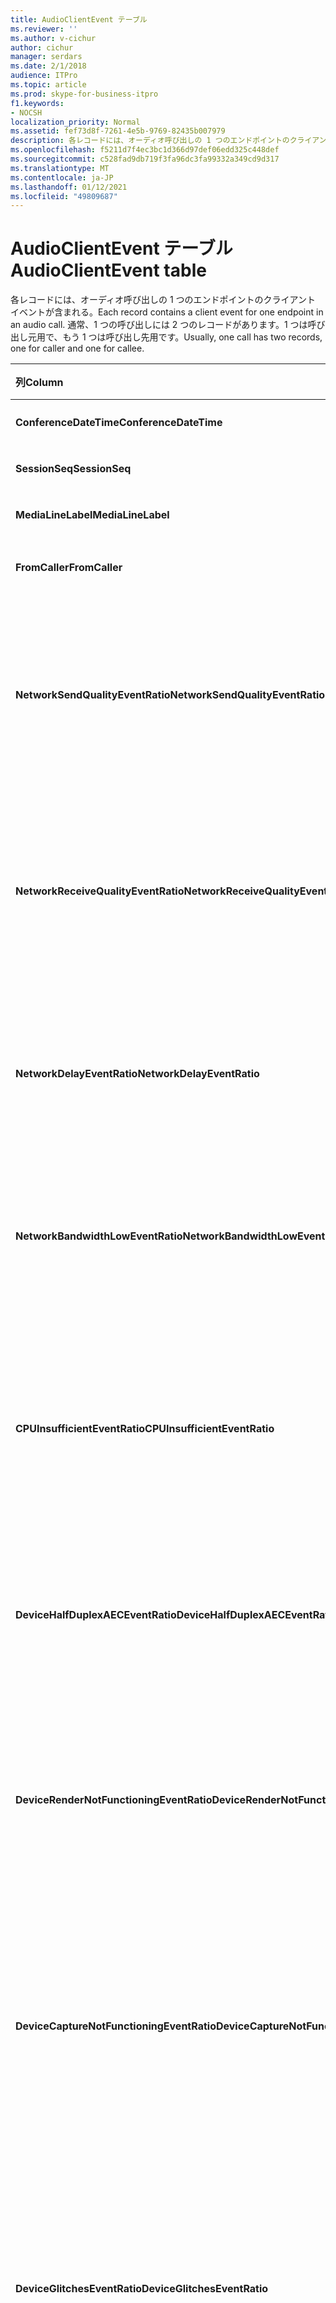 ```yaml
---
title: AudioClientEvent テーブル
ms.reviewer: ''
ms.author: v-cichur
author: cichur
manager: serdars
ms.date: 2/1/2018
audience: ITPro
ms.topic: article
ms.prod: skype-for-business-itpro
f1.keywords:
- NOCSH
localization_priority: Normal
ms.assetid: fef73d8f-7261-4e5b-9769-82435b007979
description: 各レコードには、オーディオ呼び出しの 1 つのエンドポイントのクライアント イベントが含まれる。 通常、1 つの呼び出しには、呼び出し元用と呼び出し先用の 2 つのレコードがあります。
ms.openlocfilehash: f5211d7f4ec3bc1d366d97def06edd325c448def
ms.sourcegitcommit: c528fad9db719f3fa96dc3fa99332a349cd9d317
ms.translationtype: MT
ms.contentlocale: ja-JP
ms.lasthandoff: 01/12/2021
ms.locfileid: "49809687"
---
```

# <a name="audioclientevent-table"></a><span data-ttu-id="61494-104">AudioClientEvent テーブル</span><span class="sxs-lookup"><span data-stu-id="61494-104">AudioClientEvent table</span></span>
 
<span data-ttu-id="61494-105">各レコードには、オーディオ呼び出しの 1 つのエンドポイントのクライアント イベントが含まれる。</span><span class="sxs-lookup"><span data-stu-id="61494-105">Each record contains a client event for one endpoint in an audio call.</span></span> <span data-ttu-id="61494-106">通常、1 つの呼び出しには 2 つのレコードがあります。1 つは呼び出し元用で、もう 1 つは呼び出し先用です。</span><span class="sxs-lookup"><span data-stu-id="61494-106">Usually, one call has two records, one for caller and one for callee.</span></span>
  
|<span data-ttu-id="61494-107">**列**</span><span class="sxs-lookup"><span data-stu-id="61494-107">**Column**</span></span>|<span data-ttu-id="61494-108">**データ型**</span><span class="sxs-lookup"><span data-stu-id="61494-108">**Data Type**</span></span>|<span data-ttu-id="61494-109">**キー/インデックス**</span><span class="sxs-lookup"><span data-stu-id="61494-109">**Key/Index**</span></span>|<span data-ttu-id="61494-110">**詳細**</span><span class="sxs-lookup"><span data-stu-id="61494-110">**Details**</span></span>|
|:-----|:-----|:-----|:-----|
|<span data-ttu-id="61494-111">**ConferenceDateTime**</span><span class="sxs-lookup"><span data-stu-id="61494-111">**ConferenceDateTime**</span></span> <br/> |<span data-ttu-id="61494-112">日付型</span><span class="sxs-lookup"><span data-stu-id="61494-112">datetime</span></span>  <br/> |<span data-ttu-id="61494-113">Primary</span><span class="sxs-lookup"><span data-stu-id="61494-113">Primary</span></span>  <br/> |<span data-ttu-id="61494-114">[MediaLine テーブルから参照されます](medialine-0.md)。</span><span class="sxs-lookup"><span data-stu-id="61494-114">Referenced from the [MediaLine table](medialine-0.md).</span></span>  <br/> |
|<span data-ttu-id="61494-115">**SessionSeq**</span><span class="sxs-lookup"><span data-stu-id="61494-115">**SessionSeq**</span></span> <br/> |<span data-ttu-id="61494-116">int</span><span class="sxs-lookup"><span data-stu-id="61494-116">int</span></span>  <br/> |<span data-ttu-id="61494-117">Primary</span><span class="sxs-lookup"><span data-stu-id="61494-117">Primary</span></span>  <br/> |<span data-ttu-id="61494-118">[MediaLine テーブルから参照されます](medialine-0.md)。</span><span class="sxs-lookup"><span data-stu-id="61494-118">Referenced from the [MediaLine table](medialine-0.md).</span></span>  <br/> |
|<span data-ttu-id="61494-119">**MediaLineLabel**</span><span class="sxs-lookup"><span data-stu-id="61494-119">**MediaLineLabel**</span></span> <br/> |<span data-ttu-id="61494-120">tinyint</span><span class="sxs-lookup"><span data-stu-id="61494-120">tinyint</span></span>  <br/> |<span data-ttu-id="61494-121">Primary</span><span class="sxs-lookup"><span data-stu-id="61494-121">Primary</span></span>  <br/> |<span data-ttu-id="61494-122">[MediaLine テーブルから参照されます](medialine-0.md)。</span><span class="sxs-lookup"><span data-stu-id="61494-122">Referenced from the [MediaLine table](medialine-0.md).</span></span>  <br/> |
|<span data-ttu-id="61494-123">**FromCaller**</span><span class="sxs-lookup"><span data-stu-id="61494-123">**FromCaller**</span></span> <br/> |<span data-ttu-id="61494-124">bit</span><span class="sxs-lookup"><span data-stu-id="61494-124">bit</span></span>  <br/> |<span data-ttu-id="61494-125">Primary</span><span class="sxs-lookup"><span data-stu-id="61494-125">Primary</span></span>  <br/> |<span data-ttu-id="61494-126">0: 呼び出し先のデータ</span><span class="sxs-lookup"><span data-stu-id="61494-126">0: Callee's data</span></span>  <br/> <span data-ttu-id="61494-127">1: 発信者のデータ</span><span class="sxs-lookup"><span data-stu-id="61494-127">1: Caller's data</span></span>  <br/> |
|<span data-ttu-id="61494-128">**NetworkSendQualityEventRatio**</span><span class="sxs-lookup"><span data-stu-id="61494-128">**NetworkSendQualityEventRatio**</span></span> <br/> |<span data-ttu-id="61494-129">decimal(5,2)</span><span class="sxs-lookup"><span data-stu-id="61494-129">decimal(5,2)</span></span>  <br/> | <br/> |<span data-ttu-id="61494-130">NetworkSendQuality イベントが "Bad" 状態で発生したセッションの割合。</span><span class="sxs-lookup"><span data-stu-id="61494-130">Percentage of session the NetworkSendQuality event was fired for 'Bad' state.</span></span>  <br/> <span data-ttu-id="61494-131">ジッターやパケット損失の観点から見たネットワーク品質は重大であり、送信される音声の品質に影響を与えます。</span><span class="sxs-lookup"><span data-stu-id="61494-131">Network quality in terms of jitter or packet loss is severe and impacting the quality of audio being sent.</span></span>  <br/> |
|<span data-ttu-id="61494-132">**NetworkReceiveQualityEventRatio**</span><span class="sxs-lookup"><span data-stu-id="61494-132">**NetworkReceiveQualityEventRatio**</span></span> <br/> |<span data-ttu-id="61494-133">decimal(5,2)</span><span class="sxs-lookup"><span data-stu-id="61494-133">decimal(5,2)</span></span>  <br/> | <br/> |<span data-ttu-id="61494-134">ReceiveSendQuality イベントが "Bad" 状態で発生したセッションの割合。</span><span class="sxs-lookup"><span data-stu-id="61494-134">Percentage of session the ReceiveSendQuality event was fired for 'Bad' state.</span></span>  <br/> <span data-ttu-id="61494-135">ジッターやパケット損失の観点から見たネットワーク品質は重大であり、受信する音声の品質に影響を与えます。</span><span class="sxs-lookup"><span data-stu-id="61494-135">Network quality in terms of jitter or packet loss is severe and impacting the quality of audio being received.</span></span>  <br/> |
|<span data-ttu-id="61494-136">**NetworkDelayEventRatio**</span><span class="sxs-lookup"><span data-stu-id="61494-136">**NetworkDelayEventRatio**</span></span> <br/> |<span data-ttu-id="61494-137">decimal(5,2)</span><span class="sxs-lookup"><span data-stu-id="61494-137">decimal(5,2)</span></span>  <br/> | <br/> |<span data-ttu-id="61494-138">Delay イベントが "Bad" 状態で発生したセッションの割合。</span><span class="sxs-lookup"><span data-stu-id="61494-138">Percentage of session the Delay event was fired for 'Bad' state.</span></span> <span data-ttu-id="61494-139">ネットワーク待機時間は重大であり、対話型通信を防止することでエクスペリエンスに影響を与えます。</span><span class="sxs-lookup"><span data-stu-id="61494-139">Network latency is severe and impacting the experience by preventing interactive communication</span></span>  <br/> |
|<span data-ttu-id="61494-140">**NetworkBandwidthLowEventRatio**</span><span class="sxs-lookup"><span data-stu-id="61494-140">**NetworkBandwidthLowEventRatio**</span></span> <br/> |<span data-ttu-id="61494-141">decimal(5,2)</span><span class="sxs-lookup"><span data-stu-id="61494-141">decimal(5,2)</span></span>  <br/> | <br/> |<span data-ttu-id="61494-142">LowBandwidth イベントが "Bad" 状態で発生したセッションの割合。</span><span class="sxs-lookup"><span data-stu-id="61494-142">Percentage of session the LowBandwidth event was fired for 'Bad' state.</span></span> <span data-ttu-id="61494-143">使用可能な帯域幅は、許容できる音声エクスペリエンスには不十分です。</span><span class="sxs-lookup"><span data-stu-id="61494-143">The available bandwidth is insufficient for an acceptable voice experience.</span></span>  <br/> |
|<span data-ttu-id="61494-144">**CPUInsufficientEventRatio**</span><span class="sxs-lookup"><span data-stu-id="61494-144">**CPUInsufficientEventRatio**</span></span> <br/> |<span data-ttu-id="61494-145">decimal(5,2)</span><span class="sxs-lookup"><span data-stu-id="61494-145">decimal(5,2)</span></span>  <br/> | <br/> |<span data-ttu-id="61494-146">"Bad" 状態に対して十分な CPU イベントが発生したセッションの割合。</span><span class="sxs-lookup"><span data-stu-id="61494-146">Percentage of session the insufficient CPU event was fired for 'Bad' state.</span></span> <span data-ttu-id="61494-147">現在のモダリティとアプリケーションを使用して処理する CPU サイクルが不十分です。</span><span class="sxs-lookup"><span data-stu-id="61494-147">There are insufficient CPU cycles for processing with the current modalities and applications in use.</span></span> <span data-ttu-id="61494-148">これにより、オーディオ チャネルにゆがみが生じる原因です。</span><span class="sxs-lookup"><span data-stu-id="61494-148">This causes distortions with the audio channel.</span></span>  <br/> |
|<span data-ttu-id="61494-149">**DeviceHalfDuplexAECEventRatio**</span><span class="sxs-lookup"><span data-stu-id="61494-149">**DeviceHalfDuplexAECEventRatio**</span></span> <br/> |<span data-ttu-id="61494-150">decimal(5,2)</span><span class="sxs-lookup"><span data-stu-id="61494-150">decimal(5,2)</span></span>  <br/> | <br/> |<span data-ttu-id="61494-151">DeviceHalfDuplexAEC イベントが "Bad" 状態で発生したセッションの割合。</span><span class="sxs-lookup"><span data-stu-id="61494-151">Percentage of session the DeviceHalfDuplexAEC event was fired for 'Bad' state.</span></span> <span data-ttu-id="61494-152">エコーを防止するために、システムは半二重に入っています。</span><span class="sxs-lookup"><span data-stu-id="61494-152">In order to prevent echo, the system has enter half duplex.</span></span>  <br/> |
|<span data-ttu-id="61494-153">**DeviceRenderNotFunctioningEventRatio**</span><span class="sxs-lookup"><span data-stu-id="61494-153">**DeviceRenderNotFunctioningEventRatio**</span></span> <br/> |<span data-ttu-id="61494-154">decimal(5,2)</span><span class="sxs-lookup"><span data-stu-id="61494-154">decimal(5,2)</span></span>  <br/> | <br/> |<span data-ttu-id="61494-155">DeviceRenderNotFunctioning イベントが "Bad" 状態で発生したセッションの割合。</span><span class="sxs-lookup"><span data-stu-id="61494-155">Percentage of session the DeviceRenderNotFunctioning event was fired for 'Bad' state.</span></span> <span data-ttu-id="61494-156">セッションに現在使用されているレンダー デバイスが正しく機能していません。</span><span class="sxs-lookup"><span data-stu-id="61494-156">The render device currently being used for the session is not functioning correctly.</span></span> <span data-ttu-id="61494-157">これにより、一方通行のオーディオの問題が発生する可能性があります。</span><span class="sxs-lookup"><span data-stu-id="61494-157">This can cause one-way audio issues.</span></span>  <br/> |
|<span data-ttu-id="61494-158">**DeviceCaptureNotFunctioningEventRatio**</span><span class="sxs-lookup"><span data-stu-id="61494-158">**DeviceCaptureNotFunctioningEventRatio**</span></span> <br/> |<span data-ttu-id="61494-159">decimal(5,2)</span><span class="sxs-lookup"><span data-stu-id="61494-159">decimal(5,2)</span></span>  <br/> | <br/> |<span data-ttu-id="61494-160">DeviceCaptureNotFunctioning イベントが "Bad" 状態で発生したセッションの割合。</span><span class="sxs-lookup"><span data-stu-id="61494-160">Percentage of session the DeviceCaptureNotFunctioning event was fired for 'Bad' state.</span></span> <span data-ttu-id="61494-161">セッションに現在使用されているキャプチャ デバイスが正しく機能していません。</span><span class="sxs-lookup"><span data-stu-id="61494-161">The capture device currently being used for the session is not functioning correctly.</span></span> <span data-ttu-id="61494-162">これにより、一方通行のオーディオの問題が発生する可能性があります。</span><span class="sxs-lookup"><span data-stu-id="61494-162">This can cause one-way audio issues.</span></span>  <br/> |
|<span data-ttu-id="61494-163">**DeviceGlitchesEventRatio**</span><span class="sxs-lookup"><span data-stu-id="61494-163">**DeviceGlitchesEventRatio**</span></span> <br/> |<span data-ttu-id="61494-164">decimal(5,2)</span><span class="sxs-lookup"><span data-stu-id="61494-164">decimal(5,2)</span></span>  <br/> | <br/> |<span data-ttu-id="61494-165">DeviceGlitches イベントが "Bad" 状態で発生したセッションの割合。</span><span class="sxs-lookup"><span data-stu-id="61494-165">Percentage of session the DeviceGlitches event was fired for 'Bad' state.</span></span> <span data-ttu-id="61494-166">オーディオのレンダリングに重大な障害が発生し、ゆがみを引き起こしています。</span><span class="sxs-lookup"><span data-stu-id="61494-166">There are severe glitches in the rendering of audio which is causing distortions.</span></span> <span data-ttu-id="61494-167">これらの障害は、ドライバーの問題、遅延プロシージャ コール (DPC) のストーマー (ドライバー)、および CPU 使用率の高さによって発生する可能性があります。</span><span class="sxs-lookup"><span data-stu-id="61494-167">These glitches can be caused by driver issues, deferred procedure calls (DPC) storm (drivers), and high CPU usage.</span></span>  <br/> |
|<span data-ttu-id="61494-168">**DeviceLowSNREventRatio**</span><span class="sxs-lookup"><span data-stu-id="61494-168">**DeviceLowSNREventRatio**</span></span> <br/> |<span data-ttu-id="61494-169">decimal(5,2)</span><span class="sxs-lookup"><span data-stu-id="61494-169">decimal(5,2)</span></span>  <br/> | <br/> |<span data-ttu-id="61494-170">DeviceLowSNR イベントが "Bad" 状態で発生したセッションの割合。</span><span class="sxs-lookup"><span data-stu-id="61494-170">Percentage of session the DeviceLowSNR event was fired for 'Bad' state.</span></span> <span data-ttu-id="61494-171">キャプチャ品質が非常に低く、非常にノイズが高い、またはユーザーがマイクから離れすぎて話している。</span><span class="sxs-lookup"><span data-stu-id="61494-171">The capture quality is very poor, either very noisy or user is talking too far away from the microphone.</span></span> <span data-ttu-id="61494-172">これにより、ゆがみが生じる可能性があります。</span><span class="sxs-lookup"><span data-stu-id="61494-172">This will cause distortions.</span></span>  <br/> |
|<span data-ttu-id="61494-173">**DeviceLowSpeechLevelEventRatio**</span><span class="sxs-lookup"><span data-stu-id="61494-173">**DeviceLowSpeechLevelEventRatio**</span></span> <br/> |<span data-ttu-id="61494-174">decimal(5,2)</span><span class="sxs-lookup"><span data-stu-id="61494-174">decimal(5,2)</span></span>  <br/> | <br/> |<span data-ttu-id="61494-175">DeviceLowSpeechLevel イベントが "Bad" 状態で発生したセッションの割合。</span><span class="sxs-lookup"><span data-stu-id="61494-175">Percentage of session the DeviceLowSpeechLevel event was fired for 'Bad' state.</span></span> <span data-ttu-id="61494-176">ユーザーの音声レベルが低すぎるので、システムはそれ以上音声レベルを上げできません。</span><span class="sxs-lookup"><span data-stu-id="61494-176">User's speech level is too low and the system cannot increase it any further.</span></span> <span data-ttu-id="61494-177">これにより、ゆがみの原因となるか、一方通行のオーディオとして認識される可能性があります。</span><span class="sxs-lookup"><span data-stu-id="61494-177">This can either cause distortions or perceived as one-way audio.</span></span>  <br/> |
|<span data-ttu-id="61494-178">**DeviceClippingEventRatio**</span><span class="sxs-lookup"><span data-stu-id="61494-178">**DeviceClippingEventRatio**</span></span> <br/> |<span data-ttu-id="61494-179">Decimal(5,2)</span><span class="sxs-lookup"><span data-stu-id="61494-179">Decimal(5,2)</span></span>  <br/> | <br/> |<span data-ttu-id="61494-180">DeviceClipping イベントが "Bad" 状態で発生したセッションの割合。</span><span class="sxs-lookup"><span data-stu-id="61494-180">Percentage of session the DeviceClipping event was fired for 'Bad' state.</span></span>  <br/> <span data-ttu-id="61494-181">近端音声がマイクをクリッピングすると、クリッピングによるゆがみが聞こえます。</span><span class="sxs-lookup"><span data-stu-id="61494-181">When near-end speech clips the microphone, far-end hears distortion due to clipping.</span></span> <span data-ttu-id="61494-182">近端マイクのクリッピングを回避することが重要です。</span><span class="sxs-lookup"><span data-stu-id="61494-182">It is important to avoid near-end microphone clipping.</span></span>  <br/> |
|<span data-ttu-id="61494-183">**DeviceEchoEventRatio**</span><span class="sxs-lookup"><span data-stu-id="61494-183">**DeviceEchoEventRatio**</span></span> <br/> |<span data-ttu-id="61494-184">decimal(5,2)</span><span class="sxs-lookup"><span data-stu-id="61494-184">decimal(5,2)</span></span>  <br/> | <br/> |<span data-ttu-id="61494-185">DeviceEchoEvent イベントが "Bad" 状態で発生したセッションの割合。</span><span class="sxs-lookup"><span data-stu-id="61494-185">Percentage of session the DeviceEchoEvent event was fired for 'Bad' state.</span></span> <span data-ttu-id="61494-186">デバイスまたはセットアップによって、システムが補正する機能を超えるエコーが発生しています。</span><span class="sxs-lookup"><span data-stu-id="61494-186">Device or setup is causing echo beyond the ability of the system to compensate.</span></span>  <br/> |
|<span data-ttu-id="61494-187">**DeviceNearEndToEchoRatioEventRatio**</span><span class="sxs-lookup"><span data-stu-id="61494-187">**DeviceNearEndToEchoRatioEventRatio**</span></span> <br/> |<span data-ttu-id="61494-188">decimal(5,2)</span><span class="sxs-lookup"><span data-stu-id="61494-188">decimal(5,2)</span></span>  <br/> | <br/> |<span data-ttu-id="61494-189">DeviceNearEndToEchoRatio イベントが "Bad" 状態で発生したセッションの割合。</span><span class="sxs-lookup"><span data-stu-id="61494-189">Percentage of session the DeviceNearEndToEchoRatio event was fired for 'Bad' state.</span></span> <span data-ttu-id="61494-190">ユーザーの音声はキャプチャされるエコーに比べて低すぎるので、ユーザーエクスペリエンスに影響を与えるのは、ユーザーを中断する簡単さが制限されるからです。</span><span class="sxs-lookup"><span data-stu-id="61494-190">The user's speech is too low compared to the echo being captured which impacts the users experience because it limits how easy it is to interrupt a user.</span></span> <span data-ttu-id="61494-191">スピーカーの音量を小さめ、話し手の近くにマイクを移動します。</span><span class="sxs-lookup"><span data-stu-id="61494-191">Reduce speaker volume, move the microphone closer to the talker.</span></span>  <br/> |
|<span data-ttu-id="61494-192">**DeviceMultipleEndpointsEventCount**</span><span class="sxs-lookup"><span data-stu-id="61494-192">**DeviceMultipleEndpointsEventCount**</span></span> <br/> |<span data-ttu-id="61494-193">int</span><span class="sxs-lookup"><span data-stu-id="61494-193">int</span></span>  <br/> ||<span data-ttu-id="61494-194">セッション中に DeviceMultipleEndpoints イベントが "Bad" 状態で発生した回数。</span><span class="sxs-lookup"><span data-stu-id="61494-194">Number of times during session the DeviceMultipleEndpoints event was fired for 'Bad' state.</span></span> <span data-ttu-id="61494-195">同じセッション内の複数のオーディオ エンドポイントが検出され、システムはレンダー ボリュームを減らすことで問題を引き受けしました。</span><span class="sxs-lookup"><span data-stu-id="61494-195">Multiple audio endpoints in the same session detected and the system has compensated by reducing render volume.</span></span>  <br/> |
|<span data-ttu-id="61494-196">**DeviceHowlingEventCount**</span><span class="sxs-lookup"><span data-stu-id="61494-196">**DeviceHowlingEventCount**</span></span> <br/> |<span data-ttu-id="61494-197">int</span><span class="sxs-lookup"><span data-stu-id="61494-197">int</span></span>  <br/> | <br/> |<span data-ttu-id="61494-198">セッション中に DeviceHowlingEvent イベントが "Bad" 状態で発生した回数。</span><span class="sxs-lookup"><span data-stu-id="61494-198">Number of times during session the DeviceHowlingEvent event was fired for 'Bad' state.</span></span> <span data-ttu-id="61494-199">音声フィードバック ループが検出されました (オーディオ パスを共有する複数のエンドポイントによって発生します)。</span><span class="sxs-lookup"><span data-stu-id="61494-199">Audio feedback loop detected (caused by multiple endpoints sharing audio path).</span></span>  <br/> |
|<span data-ttu-id="61494-200">**DeviceRenderZeroVolumeEventRatio**</span><span class="sxs-lookup"><span data-stu-id="61494-200">**DeviceRenderZeroVolumeEventRatio**</span></span> <br/> |<span data-ttu-id="61494-201">decimal(5,2)</span><span class="sxs-lookup"><span data-stu-id="61494-201">decimal(5,2)</span></span>  <br/> ||<span data-ttu-id="61494-202">DeviceRenderZeroVolume イベントが "Bad" 状態で発生したセッションの割合。</span><span class="sxs-lookup"><span data-stu-id="61494-202">Percentage of session the DeviceRenderZeroVolume event was fired for being in the "Bad' state.</span></span> <span data-ttu-id="61494-203">レンダー デバイスはゼロ ボリュームに設定されています。</span><span class="sxs-lookup"><span data-stu-id="61494-203">The render device was set to zero volume.</span></span>  <br/> <span data-ttu-id="61494-204">この列は Microsoft Lync Server 2013 で導入されました。</span><span class="sxs-lookup"><span data-stu-id="61494-204">This column was introduced in Microsoft Lync Server 2013.</span></span>  <br/> |
|<span data-ttu-id="61494-205">**DeviceRenderMuteEventRatio**</span><span class="sxs-lookup"><span data-stu-id="61494-205">**DeviceRenderMuteEventRatio**</span></span> <br/> |<span data-ttu-id="61494-206">decimal(5,2)</span><span class="sxs-lookup"><span data-stu-id="61494-206">decimal(5,2)</span></span>  <br/> ||<span data-ttu-id="61494-207">DeviceRenderMute イベントが "Bad" 状態で発生したセッションの割合。</span><span class="sxs-lookup"><span data-stu-id="61494-207">Percentage of session the DeviceRenderMute event was fired for being in the "Bad' state.</span></span> <span data-ttu-id="61494-208">レンダー デバイスがミュートされました。</span><span class="sxs-lookup"><span data-stu-id="61494-208">The render device was muted.</span></span>  <br/> <span data-ttu-id="61494-209">この列は Microsoft Lync Server 2013 で導入されました。</span><span class="sxs-lookup"><span data-stu-id="61494-209">This column was introduced in Microsoft Lync Server 2013.</span></span>  <br/> |
   

